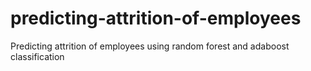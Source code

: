 # predicting-attrition-of-employees
Predicting attrition of employees using random forest and adaboost classification
